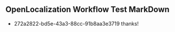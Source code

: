 ## OpenLocalization Workflow Test MarkDown
* 272a2822-bd5e-43a3-88cc-91b8aa3e3719 thanks!

<!--HONumber=Aug16_HO4-->


